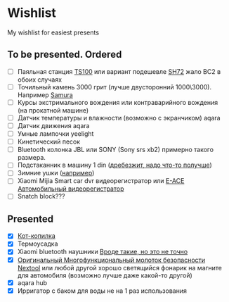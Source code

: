 # Wishlist
My wishlist for easiest presents


## To be presented. Ordered

- [ ] Паяльная станция [TS100](https://aliexpress.ru/item/32825753754.html) или вариант подешевле [SH72](https://aliexpress.ru/item/4000559692113.html) жало BC2 в обоих случаях
- [ ] Точильный камень 3000 грит (лучше двусторонний 1000\3000). Например [Samura](https://www.samura.ru/catalog/aksessuary_samura/kamni_tochilnye/kombinirovannye/scs_1300m/)
- [ ] Курсы экстримального вождения или контраварийного вождения (на прокатной машине)
- [ ] Датчик температуры и влажности (возможно с экранчиком) aqara
- [ ] Датчик движения aqara
- [ ] Умные лампочки yeelight
- [ ] Кинетический песок
- [ ] Bluetooth колонка JBL или SONY (Sony srs xb2) примерно такого размера.
- [ ] Подстаканник в машину 1 din ([дребезжит, надо что-то получше](https://aliexpress.ru/item/4001271879105.html))
- [ ] Зимние ушки ([например](https://ushkin-magazin.ru/catalog/modeli_180s_man/))
- [ ] Xiaomi Mijia Smart car dvr видеорегистратор или [E-ACE Автомобильный видеорегистратор](https://aliexpress.ru/item/32894922089.html)
- [ ] Snatch block???

## Presented

- [x] [Кот-копилка](https://totoro-shop.ru/toilet-paper-holder-24)
- [x] Термоусадка
- [x] Xiaomi bluetooth наушники [Вроде такие, но это не точно](https://market.yandex.ru/product--besprovodnye-naushniki-xiaomi-mi-true-wireless-earbuds-basic-s/771379005)
- [x] [Оригинальный Многофункциональный молоток безопасности Nextool](https://aliexpress.ru/item/1005001483059623.html) или любой другой хорошо светящийся фонарик на магните для автомобиля (возможно лучше даже какой-то другой)
- [x] aqara hub
- [x] Ирригатор с баком для воды не на 1 раз использования
